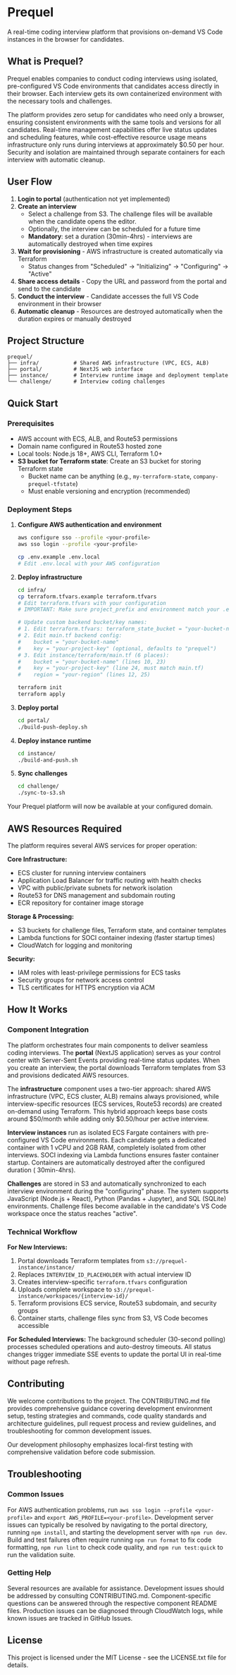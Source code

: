# Prequel

A real-time coding interview platform that provisions on-demand VS Code instances in the browser for candidates.

## What is Prequel?

Prequel enables companies to conduct coding interviews using isolated, pre-configured VS Code environments that
candidates access directly in their browser. Each interview gets its own containerized environment with the necessary
tools and challenges.

The platform provides zero setup for candidates who need only a browser, ensuring consistent environments with the same
tools and versions for all candidates. Real-time management capabilities offer live status updates and scheduling
features, while cost-effective resource usage means infrastructure only runs during interviews at approximately $0.50
per hour. Security and isolation are maintained through separate containers for each interview with automatic cleanup.

## User Flow

1. **Login to portal** (authentication not yet implemented)
2. **Create an interview**
    - Select a challenge from S3. The challenge files will be available when the candidate opens the editor.
    - Optionally, the interview can be scheduled for a future time
    - **Mandatory**: set a duration (30min-4hrs) - interviews are automatically destroyed when time expires
3. **Wait for provisioning** - AWS infrastructure is created automatically via Terraform
    - Status changes from "Scheduled" → "Initializing" → "Configuring" → "Active"
4. **Share access details** - Copy the URL and password from the portal and send to the candidate
5. **Conduct the interview** - Candidate accesses the full VS Code environment in their browser
6. **Automatic cleanup** - Resources are destroyed automatically when the duration expires or manually destroyed

## Project Structure

```
prequel/
├── infra/           # Shared AWS infrastructure (VPC, ECS, ALB)
├── portal/          # NextJS web interface
├── instance/        # Interview runtime image and deployment template  
└── challenge/       # Interview coding challenges
```

## Quick Start

### Prerequisites

- AWS account with ECS, ALB, and Route53 permissions
- Domain name configured in Route53 hosted zone
- Local tools: Node.js 18+, AWS CLI, Terraform 1.0+
- **S3 bucket for Terraform state**: Create an S3 bucket for storing Terraform state
  - Bucket name can be anything (e.g., `my-terraform-state`, `company-prequel-tfstate`)
  - Must enable versioning and encryption (recommended)

### Deployment Steps

1. **Configure AWS authentication and environment**
   ```bash
   aws configure sso --profile <your-profile>
   aws sso login --profile <your-profile>

   cp .env.example .env.local
   # Edit .env.local with your AWS configuration
   ```

2. **Deploy infrastructure**
   ```bash
   cd infra/
   cp terraform.tfvars.example terraform.tfvars
   # Edit terraform.tfvars with your configuration
   # IMPORTANT: Make sure project_prefix and environment match your .env.local
   
   # Update custom backend bucket/key names:
   # 1. Edit terraform.tfvars: terraform_state_bucket = "your-bucket-name"
   # 2. Edit main.tf backend config: 
   #    bucket = "your-bucket-name"
   #    key = "your-project-key" (optional, defaults to "prequel")
   # 3. Edit instance/terraform/main.tf (6 places):
   #    bucket = "your-bucket-name" (lines 10, 23)
   #    key = "your-project-key" (line 24, must match main.tf)
   #    region = "your-region" (lines 12, 25)
   
   terraform init
   terraform apply
   ```

3. **Deploy portal**
   ```bash
   cd portal/
   ./build-push-deploy.sh
   ```

4. **Deploy instance runtime**
   ```bash
   cd instance/
   ./build-and-push.sh
   ```

5. **Sync challenges**
   ```bash
   cd challenge/
   ./sync-to-s3.sh
   ```

Your Prequel platform will now be available at your configured domain.

## AWS Resources Required

The platform requires several AWS services for proper operation:

**Core Infrastructure:**

- ECS cluster for running interview containers
- Application Load Balancer for traffic routing with health checks
- VPC with public/private subnets for network isolation
- Route53 for DNS management and subdomain routing
- ECR repository for container image storage

**Storage & Processing:**

- S3 buckets for challenge files, Terraform state, and container templates
- Lambda functions for SOCI container indexing (faster startup times)
- CloudWatch for logging and monitoring

**Security:**

- IAM roles with least-privilege permissions for ECS tasks
- Security groups for network access control
- TLS certificates for HTTPS encryption via ACM

## How It Works

### Component Integration

The platform orchestrates four main components to deliver seamless coding interviews. The **portal** (NextJS
application) serves as your control center with Server-Sent Events providing real-time status updates. When you create
an interview, the portal downloads Terraform templates from S3 and provisions dedicated AWS resources.

The **infrastructure** component uses a two-tier approach: shared AWS infrastructure (VPC, ECS cluster, ALB) remains
always provisioned, while interview-specific resources (ECS services, Route53 records) are created on-demand using
Terraform. This hybrid approach keeps base costs around $50/month while adding only $0.50/hour per active interview.

**Interview instances** run as isolated ECS Fargate containers with pre-configured VS Code environments. Each candidate
gets a dedicated container with 1 vCPU and 2GB RAM, completely isolated from other interviews. SOCI indexing via Lambda
functions ensures faster container startup. Containers are automatically destroyed after the configured duration (
30min-4hrs).

**Challenges** are stored in S3 and automatically synchronized to each interview environment during the "configuring"
phase. The system supports JavaScript (Node.js + React), Python (Pandas + Jupyter), and SQL (SQLite) environments.
Challenge files become available in the candidate's VS Code workspace once the status reaches "active".

### Technical Workflow

**For New Interviews:**

1. Portal downloads Terraform templates from `s3://prequel-instance/instance/`
2. Replaces `INTERVIEW_ID_PLACEHOLDER` with actual interview ID
3. Creates interview-specific `terraform.tfvars` configuration
4. Uploads complete workspace to `s3://prequel-instance/workspaces/{interview-id}/`
5. Terraform provisions ECS service, Route53 subdomain, and security groups
6. Container starts, challenge files sync from S3, VS Code becomes accessible

**For Scheduled Interviews:**
The background scheduler (30-second polling) processes scheduled operations and auto-destroy timeouts. All status
changes trigger immediate SSE events to update the portal UI in real-time without page refresh.

## Contributing

We welcome contributions to the project. The CONTRIBUTING.md file provides comprehensive guidance covering development
environment setup, testing strategies and commands, code quality standards and architecture guidelines, pull request
process and review guidelines, and troubleshooting for common development issues.

Our development philosophy emphasizes local-first testing with comprehensive validation before code submission.

## Troubleshooting

### Common Issues

For AWS authentication problems, run `aws sso login --profile <your-profile>` and `export AWS_PROFILE=<your-profile>`.
Development server issues can typically be resolved by navigating to the portal directory, running `npm install`, and
starting the development server with `npm run dev`. Build and test failures often require running `npm run format` to
fix code formatting, `npm run lint` to check code quality, and `npm run test:quick` to run the validation suite.

### Getting Help

Several resources are available for assistance. Development issues should be addressed by consulting CONTRIBUTING.md.
Component-specific questions can be answered through the respective component README files. Production issues can be
diagnosed through CloudWatch logs, while known issues are tracked in GitHub Issues.

## License

This project is licensed under the MIT License - see the LICENSE.txt file for details.
